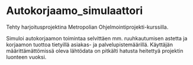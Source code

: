 # Autokorjaamo_simulaattori

Tehty harjoitusprojektina Metropolian Ohjelmointiprojekti-kurssilla. 

Simuloi autokorjaamon toimintaa selvittäen mm. ruuhkautumisen astetta ja korjaamon tuottoa tietyillä asiakas- ja palvelupistemäärillä. 
Käyttäjän määrittämättömissä oleva lähtödata on pitkälti hatusta heitettyä projektin luonteen vuoksi.
